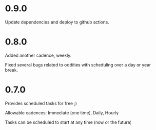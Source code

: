 # 0.9.0

Update dependencies and deploy to github actions.

# 0.8.0

Added another cadence, weekly.

Fixed several bugs related to oddities with scheduling over a day or year break.

# 0.7.0

Provides scheduled tasks for free ;)

Allowable cadences:  Immediate (one time), Daily, Hourly

Tasks can be scheduled to start at any time (now or the future)
